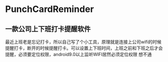 # PunchCardReminder
## 一款公司上下班打卡提醒软件
 最近上班老是忘记打卡，所以自己写了个小工具，原理就是连接上公司wifi的时候提醒打卡，断开的时候提醒打卡。可以设置上下班时间，上班之前和下班之后才会提醒，必须要定位权限，android9.0以上监听WIFI居然必须定位权限 想不通
